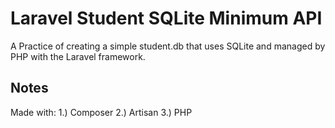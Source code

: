 # Laravel Student SQLite Minimum API

A Practice of creating a simple student.db that uses SQLite and managed by PHP with the Laravel framework. 

## Notes
Made with:
1.) Composer
2.) Artisan
3.) PHP